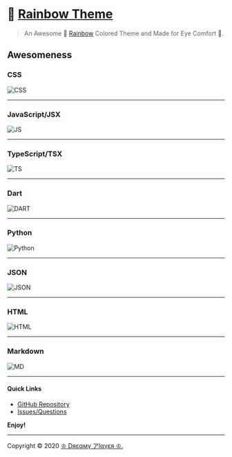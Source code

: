# 🌈 [Rainbow Theme](https://marketplace.visualstudio.com/items?itemName=Saikumarchinna.rainbow)

> An Awesome 🌈 [Rainbow](https://marketplace.visualstudio.com/items?itemName=Saikumarchinna.rainbow) Colored Theme and Made for Eye Comfort 👀.

## **Awesomeness**

### **CSS**

![CSS](https://i.imgur.com/FhZ7LSh.png)

---

### **JavaScript/JSX**

![JS](https://i.imgur.com/yZKe602.png)

---

### **TypeScript/TSX**

![TS](https://i.imgur.com/vvB5vuQ.png)

---

### **Dart**

![DART](https://i.imgur.com/P8zs1lf.png)

---

### **Python**

![Python](https://i.imgur.com/JLMjliT.png)

---

### **JSON**

![JSON](https://i.imgur.com/a4Q6QT7.png)

---

### **HTML**

![HTML](https://i.imgur.com/UcARFNV.png)

---

### **Markdown**

![MD](https://i.imgur.com/qJYIkbt.png)

---

#### Quick Links

- [GitHub Repository](https://github.com/Dreamyplayer/Rainbow-Theme)
- [Issues/Questions](https://github.com/Dreamyplayer/Rainbow-Theme/issues)

**Enjoy!** </br>

---
Copyright © 2020 [♔ Dяεαмү アlαүεя ♔.](https://github.com/Dreamyplayer/Rainbow-Theme)
